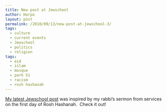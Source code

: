 ```yaml
---
title: New post at Jewschool
author: Harpo
layout: post
permalink: /2010/09/13/new-post-at-jewschool-3/
tags:
  - culture
  - current events
  - Jewschool
  - politics
  - religion
tags:
  - eid
  - islam
  - mosque
  - park 51
  - racism
  - rosh hashanah
---
```

<a href="http://jewschool.com/2010/09/13/24003/how-can-you-sing-when-my-children-are-drowning/" target="_blank">My latest Jewschool post</a> was inspired by my rabbi&#8217;s sermon from services on the first day of Rosh Hashanah.  Check it out!